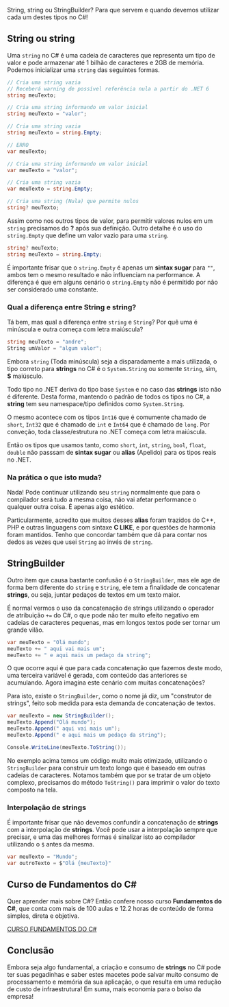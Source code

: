 String, string ou StringBuilder? Para que servem e quando devemos utilizar cada um destes tipos no C#!

## String ou string
Uma `string` no C# é uma cadeia de caracteres que representa um tipo de valor e pode armazenar até 1 bilhão de caracteres e 2GB de memória. Podemos inicializar uma `string` das seguintes formas.

```csharp
// Cria uma string vazia 
// Receberá warning de possível referência nula a partir do .NET 6
string meuTexto;

// Cria uma string informando um valor inicial
string meuTexto = "valor";

// Cria uma string vazia
string meuTexto = string.Empty;

// ERRO
var meuTexto;

// Cria uma string informando um valor inicial
var meuTexto = "valor";

// Cria uma string vazia
var meuTexto = string.Empty;

// Cria uma string (Nula) que permite nulos
string? meuTexto;
```

Assim como nos outros tipos de valor, para permitir valores nulos em um `string` precisamos do **?** após sua definição. Outro detalhe é o uso do `string.Empty` que define um valor vazio para uma `string`.

```csharp
string? meuTexto;
string meuTexto = string.Empty;
```

É importante frisar que o `string.Empty` é apenas um **sintax sugar** para `""`, ambos tem o mesmo resultado e não influenciam na performance. A diferença é que em alguns cenário o `string.Empty` não é permitido por não ser considerado uma constante.

### Qual a diferença entre String e string?
Tá bem, mas qual a diferença entre `string` e `String`? Por quê uma é minúscula e outra começa com letra maiúscula?

```csharp
string meuTexto = "andre";
String umValor = "algum valor";
```

Embora `string` (Toda minúscula) seja a disparadamente a mais utilizada, o tipo correto para **strings** no C# é o `System.String` ou somente `String`, sim, **S** maiúsculo.

Todo tipo no .NET deriva do tipo base `System` e no caso das **strings** isto não é diferente. Desta forma, mantendo o padrão de todos os tipos no C#, a **string** tem seu namespace/tipo definidos como `System.String`.

O mesmo acontece com os tipos `Int16` que é comumente chamado de `short`, `Int32` que é chamado de `int` e `Int64` que é chamado de `long`. Por conveção, toda classe/estrutura no .NET começa com letra maiúscula.

Então os tipos que usamos tanto, como `short`, `int`, `string`, `bool`, `float`, `double` não passsam de **sintax sugar** ou **alias** (Apelido) para os tipos reais no .NET.

### Na prática o que isto muda?

Nada! Pode continuar utilizando seu `string` normalmente que para o compilador será tudo a mesma coisa, não vai afetar performance o qualquer outra coisa. É apenas algo estético.

Particularmente, acredito que muitos desses **alias** foram trazidos do C++, PHP e outras linguagens com sintaxe **C LIKE**, e por questões de harmonia foram mantidos. Tenho que concordar também que dá para contar nos dedos as vezes que usei `String` ao invés de `string`.

## StringBuilder
Outro item que causa bastante confusão é o `StringBuilder`, mas ele age de forma bem diferente do `string` e `String`, ele tem a finalidade de concatenar **strings**, ou seja, juntar pedaços de textos em um texto maior.

É normal vermos o uso da concatenação de strings utilizando o operador de atribuição `+=` do C#, o que pode não ter muito efeito negativo em cadeias de caracteres pequenas, mas em longos textos pode ser tornar um grande vilão.

```csharp
var meuTexto = "Olá mundo";
meuTexto += " aqui vai mais um";
meuTexto += " e aqui mais um pedaço da string";
```

O que ocorre aqui é que para cada concatenação que fazemos deste modo, uma terceira variável é gerada, com conteúdo das anteriores se acumulando. Agora imagina este cenário com muitas concatenações?

Para isto, existe o `StringBuilder`, como o nome já diz, um "construtor de strings", feito sob medida para esta demanda de concatenação de textos.

```csharp
var meuTexto = new StringBuilder();
meuTexto.Append("Olá mundo");
meuTexto.Append(" aqui vai mais um");
meuTexto.Append(" e aqui mais um pedaço da string");

Console.WriteLine(meuTexto.ToString());
```

No exemplo acima temos um código muito mais otimizado, utilizando o `StringBuilder` para construir um texto longo que é baseado em outras cadeias de caracteres. Notamos também que por se tratar de um objeto complexo, precisamos do método `ToString()` para imprimir o valor do texto composto na tela.

### Interpolação de strings
É importante frisar que não devemos confundir a concatenação de **strings** com a interpolação de **strings**. Você pode usar a interpolação sempre que precisar, e uma das melhores formas é sinalizar isto ao compilador utilizando o `$` antes da mesma.

```csharp
var meuTexto = "Mundo";
var outroTexto = $"Olá {meuTexto}"
```


## Curso de Fundamentos do C#
Quer aprender mais sobre C#? Então confere nosso curso **Fundamentos do C#**, que conta com mais de 100 aulas e 12.2 horas de conteúdo de forma simples, direta e objetiva.

<a class="uk-button uk-button-primary uk-width-1-1" href="https://balta.io/cursos/fundamentos-csharp?utm_source=site&utm_medium=blog&utm_campaign=blog-to-course&utm_content=csharp-strings">CURSO FUNDAMENTOS DO C#</a>

## Conclusão
Embora seja algo fundamental, a criação e consumo de **strings** no C# pode ter suas pegadinhas e saber estes macetes pode salvar muito consumo de processamento e memória da sua aplicação, o que resulta em uma redução de custo de infraestrutura! Em suma, mais economia para o bolso da empresa!